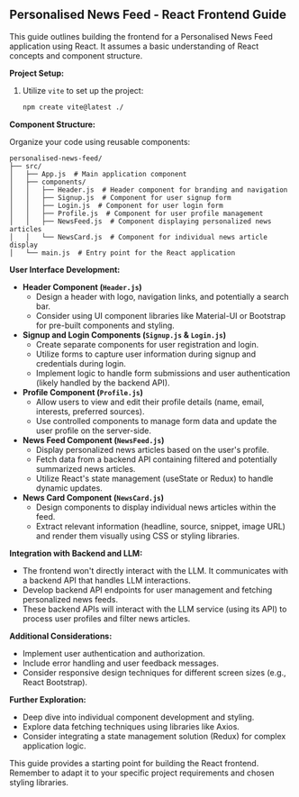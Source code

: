 ## Personalised News Feed - React Frontend Guide

This guide outlines building the frontend for a Personalised News Feed application using React. It assumes a basic understanding of React concepts and component structure.

**Project Setup:**

1. Utilize `vite` to set up the project:

   ```bash
   npm create vite@latest ./
   ```

**Component Structure:**

Organize your code using reusable components:

```
personalised-news-feed/
├── src/
│   ├── App.js  # Main application component
│   ├── components/
│   │   ├── Header.js  # Header component for branding and navigation
│   │   ├── Signup.js  # Component for user signup form
│   │   ├── Login.js  # Component for user login form
│   │   ├── Profile.js  # Component for user profile management
│   │   ├── NewsFeed.js  # Component displaying personalized news articles
│   │   └── NewsCard.js  # Component for individual news article display
│   └── main.js  # Entry point for the React application
```

**User Interface Development:**

* **Header Component (`Header.js`)**
    * Design a header with logo, navigation links, and potentially a search bar.
    * Consider using UI component libraries like Material-UI or Bootstrap for pre-built components and styling.
* **Signup and Login Components (`Signup.js` & `Login.js`)**
    * Create separate components for user registration and login.
    * Utilize forms to capture user information during signup and credentials during login.
    * Implement logic to handle form submissions and user authentication (likely handled by the backend API).
* **Profile Component (`Profile.js`)**
    * Allow users to view and edit their profile details (name, email, interests, preferred sources).
    * Use controlled components to manage form data and update the user profile on the server-side.
* **News Feed Component (`NewsFeed.js`)**
    * Display personalized news articles based on the user's profile.
    * Fetch data from a backend API containing filtered and potentially summarized news articles.
    * Utilize React's state management (useState or Redux) to handle dynamic updates.
* **News Card Component (`NewsCard.js`)**
    * Design components to display individual news articles within the feed.
    * Extract relevant information (headline, source, snippet, image URL) and render them visually using CSS or styling libraries.

**Integration with Backend and LLM:**

* The frontend won't directly interact with the LLM. It communicates with a backend API that handles LLM interactions.
* Develop backend API endpoints for user management and fetching personalized news feeds.
* These backend APIs will interact with the LLM service (using its API) to process user profiles and filter news articles.

**Additional Considerations:**

* Implement user authentication and authorization.
* Include error handling and user feedback messages.
* Consider responsive design techniques for different screen sizes (e.g., React Bootstrap).

**Further Exploration:**

* Deep dive into individual component development and styling.
* Explore data fetching techniques using libraries like Axios.
* Consider integrating a state management solution (Redux) for complex application logic.

This guide provides a starting point for building the React frontend. Remember to adapt it to your specific project requirements and chosen styling libraries.
